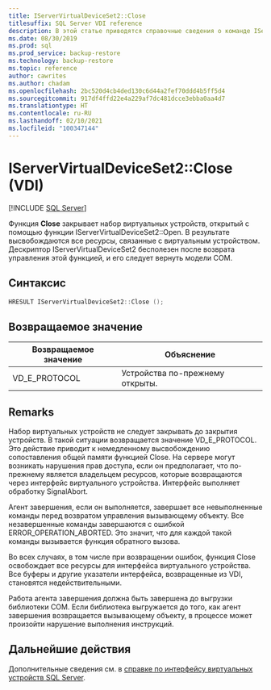 ```yaml
---
title: IServerVirtualDeviceSet2::Close
titlesuffix: SQL Server VDI reference
description: В этой статье приводятся справочные сведения о команде IServerVirtualDeviceSet2::Close.
ms.date: 08/30/2019
ms.prod: sql
ms.prod_service: backup-restore
ms.technology: backup-restore
ms.topic: reference
author: cawrites
ms.author: chadam
ms.openlocfilehash: 2bc520d4cb4ded130c6d44a2fef70ddd4b5ff5d4
ms.sourcegitcommit: 917df4ffd22e4a229af7dc481dcce3ebba0aa4d7
ms.translationtype: HT
ms.contentlocale: ru-RU
ms.lasthandoff: 02/10/2021
ms.locfileid: "100347144"
---
```

# <a name="iservervirtualdeviceset2close-vdi"></a>IServerVirtualDeviceSet2::Close (VDI)

[!INCLUDE [SQL Server](../../../includes/applies-to-version/sqlserver.md)]

Функция **Close** закрывает набор виртуальных устройств, открытый с помощью функции IServerVirtualDeviceSet2::Open. В результате высвобождаются все ресурсы, связанные с виртуальным устройством. Дескриптор IServerVirtualDeviceSet2 бесполезен после возврата управления этой функцией, и его следует вернуть модели COM.

## <a name="syntax"></a>Синтаксис

```c
HRESULT IServerVirtualDeviceSet2::Close ();
```

## <a name="return-value"></a>Возвращаемое значение

|Возвращаемое значение | Объяснение |
|---|---|
| VD_E_PROTOCOL | Устройства по-прежнему открыты. |

## <a name="remarks"></a>Remarks

Набор виртуальных устройств не следует закрывать до закрытия устройств. В такой ситуации возвращается значение VD_E_PROTOCOL. Это действие приводит к немедленному высвобождению сопоставления общей памяти функцией Close. На сервере могут возникать нарушения прав доступа, если он предполагает, что по-прежнему является владельцем ресурсов, которые возвращаются через интерфейс виртуального устройства. Интерфейс выполняет обработку SignalAbort.

Агент завершения, если он выполняется, завершает все невыполненные команды перед возвратом управления вызывающему объекту. Все незавершенные команды завершаются с ошибкой ERROR_OPERATION_ABORTED. Это значит, что для каждой такой команды вызывается функция обратного вызова.

Во всех случаях, в том числе при возвращении ошибок, функция Close освобождает все ресурсы для интерфейса виртуального устройства. Все буферы и другие указатели интерфейса, возвращенные из VDI, становятся недействительными.

Работа агента завершения должна быть завершена до выгрузки библиотеки COM. Если библиотека выгружается до того, как агент завершения возвращается вызывающему объекту, в процессе может произойти нарушение выполнения инструкций.

## <a name="next-steps"></a>Дальнейшие действия

Дополнительные сведения см. в [справке по интерфейсу виртуальных устройств SQL Server](reference-virtual-device-interface.md).